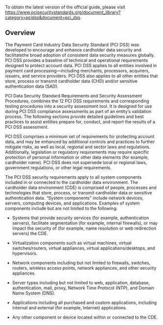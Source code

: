 To obtain the latest version of the official guide, please visit https://www.pcisecuritystandards.org/document_library?category=pcidss&document=pci_dss.

## Overview

The Payment Card Industry Data Security Standard (PCI DSS) was developed to encourage and enhance cardholder data security and facilitatethe broad adoption of consistent data security measures globally. PCI DSS provides a baseline of technical and operational requirements designed to protect account data. PCI DSS applies to all entities involved in payment card processing—including merchants, processors, acquirers, issuers, and service providers. PCI DSS also applies to all other entities that store, process or transmit cardholder data (CHD) and/or sensitive authentication data (SAD).

PCI Data Security Standard Requirements and Security Assessment Procedures, combines the 12 PCI DSS requirements and corresponding testing procedures into a security assessment tool. It is designed for use during PCI DSS compliance assessments as part of an entity’s validation process. The following sections provide detailed guidelines and best practices to assist entities prepare for, conduct, and report the results of a PCI DSS assessment.

PCI DSS comprises a minimum set of requirements for protecting account data, and may be enhanced by additional controls and practices to further mitigate risks, as well as local, regional and sector laws and regulations. Additionally, legislation or regulatory requirements may require specific protection of personal information or other data elements (for example, cardholder name). PCI DSS does not supersede local or regional laws, government regulations, or other legal requirements.

The PCI DSS security requirements apply to all system components included in or connected to the cardholder data environment. The cardholder data environment (CDE) is comprised of people, processes and technologies that store, process, or transmit cardholder data or sensitive authentication data. “System components” include network devices, servers, computing devices, and applications. Examples of system components include but are not limited to the following:

- Systems that provide security services (for example, authentication servers), facilitate segmentation (for example, internal firewalls), or may impact the security of (for example, name resolution or web redirection servers) the CDE.

- Virtualization components such as virtual machines, virtual switches/routers, virtual appliances, virtual applications/desktops, and hypervisors.

- Network components including but not limited to firewalls, switches, routers, wireless access points, network appliances, and other security appliances.

- Server types including but not limited to web, application, database, authentication, mail, proxy, Network Time Protocol (NTP), and Domain Name System (DNS).

- Applications including all purchased and custom applications, including internal and external (for example, Internet) applications.

- Any other component or device located within or connected to the CDE.